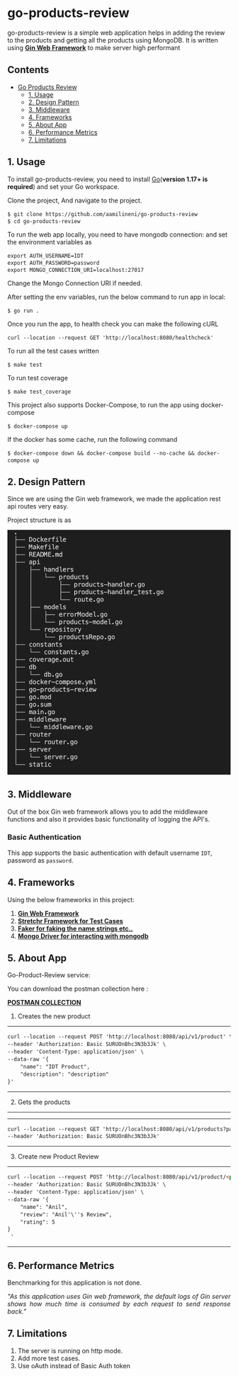 
# go-products-review

go-products-review is a simple web application helps in adding the review to the products and getting all the products using MongoDB.
It is written using <a href="https://github.com/gin-gonic/gin"><strong>Gin Web Framework</strong></a> to make server high performant

## Contents
- [Go Products Review](#go-products-review)
  - [1. Usage](#usage)
  - [2. Design Pattern](#1-design-pattern)
  - [3. Middleware](#2-middleware)
  - [4. Frameworks](#3-frameworks)
  - [5. About App](#4-about-app)
  - [6. Performance Metrics](#performance-metrics)
  - [7. Limitations](#limitations)

## 1. Usage

To install go-products-review, you need to install [Go](https://golang.org/)(**version 1.17+ is required**) and set your Go workspace.

Clone the project, And navigate to the project.

```
$ git clone https://github.com/aamilineni/go-products-review
$ cd go-products-review
```

To run the web app locally, you need to have mongodb connection:
and set the environment variables as 

```
export AUTH_USERNAME=IDT
export AUTH_PASSWORD=password
export MONGO_CONNECTION_URI=localhost:27017
```

Change the Mongo Connection URI if needed. 

After setting the env variables, run the below command to run app in local:

```
$ go run .
```

Once you run the app, to health check you can make the following cURL

```
curl --location --request GET 'http://localhost:8080/healthcheck'
```
To run all the test cases written

```
$ make test
```
To run test coverage

```
$ make test_coverage
```

This project also supports Docker-Compose, to run the app using docker-compose 

```
$ docker-compose up
```

If the docker has some cache, run the following command

```
$ docker-compose down && docker-compose build --no-cache && docker-compose up
```

## 2. Design Pattern

Since we are using the Gin web framework, we made the application rest api routes very easy.

Project structure is as 

<img src="./static/project-structure.png" />

## 3. Middleware

Out of the box Gin web framework allows you to add the middleware functions and also it provides basic functionality of logging the API's.

### Basic Authentication

This app supports the basic authentication with default username `IDT`,  password as `password`.

## 4. Frameworks
Using the below frameworks in this project:
1. <a href="https://github.com/gin-gonic/gin"><strong>Gin Web Framework</strong></a>
2. <a href="https://github.com/stretchr/testify"><strong>Stretchr Framework for Test Cases</strong></a>
3. <a href="https://github.com/jaswdr/faker"><strong>Faker for faking the name strings etc..</strong></a>
4. <a href="https://go.mongodb.org/mongo-driver"><strong>Mongo Driver for interacting with mongodb</strong></a>

## 5. About App

Go-Product-Review service:

You can download the postman collection here :

<a href="./static/products.postman_collection.json"><strong>POSTMAN COLLECTION</strong></a> 

1. Creates the new product

---
```markdown
curl --location --request POST 'http://localhost:8080/api/v1/product' \
--header 'Authorization: Basic SURUOnBhc3N3b3Jk' \
--header 'Content-Type: application/json' \
--data-raw '{
    "name": "IDT Product",
    "description": "description"
}'
```
---
2. Gets the products
---
---
```markdown
curl --location --request GET 'http://localhost:8080/api/v1/products?page=1&limit=10&name=gr' \
--header 'Authorization: Basic SURUOnBhc3N3b3Jk'
```
---
3. Create new Product Review

---
```markdown
curl --location --request POST 'http://localhost:8080/api/v1/product/<product_id>/review' \
--header 'Authorization: Basic SURUOnBhc3N3b3Jk' \
--header 'Content-Type: application/json' \
--data-raw '{
    "name": "Anil",
    "review": "Anil'\''s Review",
    "rating": 5
}
 '
```
---
## 6. Performance Metrics
Benchmarking for this application is not done.
<p align="justify"><i>"As this application uses Gin web framework, the default logs of Gin server shows how much time is consumed by each request to send response back."</i></p>

## 7. Limitations
1. The server is running on http mode.
2. Add more test cases.
3. Use oAuth instead of Basic Auth token

